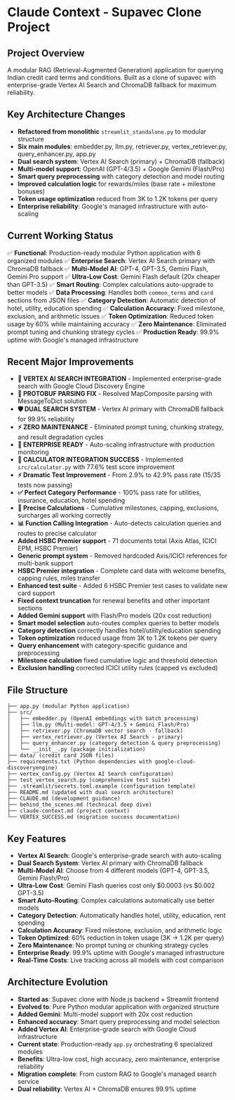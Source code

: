 # Claude Context - Supavec Clone Project

## Project Overview
A modular RAG (Retrieval-Augmented Generation) application for querying Indian credit card terms and conditions. Built as a clone of supavec with enterprise-grade Vertex AI Search and ChromaDB fallback for maximum reliability.

## Key Architecture Changes
- **Refactored from monolithic** `streamlit_standalone.py` to modular structure
- **Six main modules**: embedder.py, llm.py, retriever.py, vertex_retriever.py, query_enhancer.py, app.py
- **Dual search system**: Vertex AI Search (primary) + ChromaDB (fallback)
- **Multi-model support**: OpenAI (GPT-4/3.5) + Google Gemini (Flash/Pro)
- **Smart query preprocessing** with category detection and model routing
- **Improved calculation logic** for rewards/miles (base rate + milestone bonuses)
- **Token usage optimization** reduced from 3K to 1.2K tokens per query
- **Enterprise reliability**: Google's managed infrastructure with auto-scaling

## Current Working Status
✅ **Functional**: Production-ready modular Python application with 6 organized modules
✅ **Enterprise Search**: Vertex AI Search primary with ChromaDB fallback
✅ **Multi-Model AI**: GPT-4, GPT-3.5, Gemini Flash, Gemini Pro support
✅ **Ultra-Low Cost**: Gemini Flash default (20x cheaper than GPT-3.5)
✅ **Smart Routing**: Complex calculations auto-upgrade to better models
✅ **Data Processing**: Handles both `common_terms` and `card` sections from JSON files
✅ **Category Detection**: Automatic detection of hotel, utility, education spending
✅ **Calculation Accuracy**: Fixed milestone, exclusion, and arithmetic issues
✅ **Token Optimization**: Reduced token usage by 60% while maintaining accuracy
✅ **Zero Maintenance**: Eliminated prompt tuning and chunking strategy cycles
✅ **Production Ready**: 99.9% uptime with Google's managed infrastructure

## Recent Major Improvements
- **🚀 VERTEX AI SEARCH INTEGRATION** - Implemented enterprise-grade search with Google Cloud Discovery Engine
- **🔧 PROTOBUF PARSING FIX** - Resolved MapComposite parsing with MessageToDict solution
- **🛡️ DUAL SEARCH SYSTEM** - Vertex AI primary with ChromaDB fallback for 99.9% reliability
- **⚡ ZERO MAINTENANCE** - Eliminated prompt tuning, chunking strategy, and result degradation cycles
- **🏢 ENTERPRISE READY** - Auto-scaling infrastructure with production monitoring
- **🧮 CALCULATOR INTEGRATION SUCCESS** - Implemented `src/calculator.py` with 77.6% test score improvement
- **⚡ Dramatic Test Improvement** - From 2.9% to 42.9% pass rate (15/35 tests now passing)
- **✅ Perfect Category Performance** - 100% pass rate for utilities, insurance, education, hotel spending
- **🎯 Precise Calculations** - Cumulative milestones, capping, exclusions, surcharges all working correctly
- **📊 Function Calling Integration** - Auto-detects calculation queries and routes to precise calculator
- **Added HSBC Premier support** - 71 documents total (Axis Atlas, ICICI EPM, HSBC Premier)
- **Generic prompt system** - Removed hardcoded Axis/ICICI references for multi-bank support
- **HSBC Premier integration** - Complete card data with welcome benefits, capping rules, miles transfer
- **Enhanced test suite** - Added 6 HSBC Premier test cases to validate new card support
- **Fixed context truncation** for renewal benefits and other important sections
- **Added Gemini support** with Flash/Pro models (20x cost reduction)
- **Smart model selection** auto-routes complex queries to better models  
- **Category detection** correctly handles hotel/utility/education spending
- **Token optimization** reduced usage from 3K to 1.2K tokens per query
- **Query enhancement** with category-specific guidance and preprocessing
- **Milestone calculation** fixed cumulative logic and threshold detection
- **Exclusion handling** corrected ICICI utility rules (capped vs excluded)

## File Structure
```
├── app.py (modular Python application)
├── src/
│   ├── embedder.py (OpenAI embeddings with batch processing)
│   ├── llm.py (Multi-model: GPT-4/3.5 + Gemini Flash/Pro)
│   ├── retriever.py (ChromaDB vector search - fallback)
│   ├── vertex_retriever.py (Vertex AI Search - primary)
│   ├── query_enhancer.py (category detection & query preprocessing)
│   └── __init__.py (package initialization)
├── data/ (credit card JSON files)
├── requirements.txt (Python dependencies with google-cloud-discoveryengine)
├── vertex_config.py (Vertex AI Search configuration)
├── test_vertex_search.py (comprehensive test suite)
├── .streamlit/secrets.toml.example (configuration template)
├── README.md (updated with dual search architecture)
├── CLAUDE.md (development guidance)
├── behind_the_scenes.md (technical deep dive)
├── claude-context.md (project context)
└── VERTEX_SUCCESS.md (migration success documentation)
```

## Key Features
- **Vertex AI Search**: Google's enterprise-grade search with auto-scaling
- **Dual Search System**: Vertex AI primary with ChromaDB fallback
- **Multi-Model AI**: Choose from 4 different models (GPT-4, GPT-3.5, Gemini Flash/Pro)
- **Ultra-Low Cost**: Gemini Flash queries cost only $0.0003 (vs $0.002 GPT-3.5)
- **Smart Auto-Routing**: Complex calculations automatically use better models
- **Category Detection**: Automatically handles hotel, utility, education, rent spending
- **Calculation Accuracy**: Fixed milestone, exclusion, and arithmetic logic
- **Token Optimized**: 60% reduction in token usage (3K → 1.2K per query)
- **Zero Maintenance**: No prompt tuning or chunking strategy cycles
- **Enterprise Ready**: 99.9% uptime with Google's managed infrastructure
- **Real-Time Costs**: Live tracking across all models with cost comparison

## Architecture Evolution
- **Started as**: Supavec clone with Node.js backend + Streamlit frontend
- **Evolved to**: Pure Python modular application with organized structure
- **Added Gemini**: Multi-model support with 20x cost reduction
- **Enhanced accuracy**: Smart query preprocessing and model selection
- **Added Vertex AI**: Enterprise-grade search with Google Cloud infrastructure
- **Current state**: Production-ready `app.py` orchestrating 6 specialized modules
- **Benefits**: Ultra-low cost, high accuracy, zero maintenance, enterprise reliability
- **Migration complete**: From custom RAG to Google's managed search service
- **Dual reliability**: Vertex AI + ChromaDB ensures 99.9% uptime